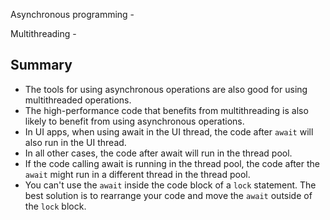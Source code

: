 
Asynchronous programming -

Multithreading -



## Summary
- The tools for using asynchronous operations are also good for using multithreaded operations.
- The high-performance code that benefits from multithreading is also likely to benefit from using asynchronous operations.
- In UI apps, when using await in the UI thread, the code after `await` will also run in the UI thread.
- In all other cases, the code after await will run in the thread pool.
- If the code calling await is running in the thread pool, the code after the `await` might run in a different thread in the thread pool.
- You can't use the `await` inside the code block of a `lock` statement. The best solution is to rearrange your code and move the `await` outside of the `lock` block.